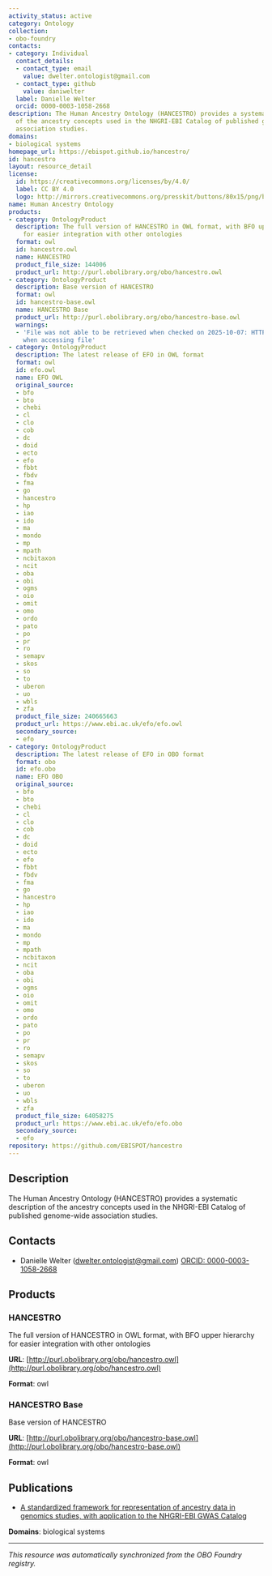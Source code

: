 ```yaml
---
activity_status: active
category: Ontology
collection:
- obo-foundry
contacts:
- category: Individual
  contact_details:
  - contact_type: email
    value: dwelter.ontologist@gmail.com
  - contact_type: github
    value: daniwelter
  label: Danielle Welter
  orcid: 0000-0003-1058-2668
description: The Human Ancestry Ontology (HANCESTRO) provides a systematic description
  of the ancestry concepts used in the NHGRI-EBI Catalog of published genome-wide
  association studies.
domains:
- biological systems
homepage_url: https://ebispot.github.io/hancestro/
id: hancestro
layout: resource_detail
license:
  id: https://creativecommons.org/licenses/by/4.0/
  label: CC BY 4.0
  logo: http://mirrors.creativecommons.org/presskit/buttons/80x15/png/by.png
name: Human Ancestry Ontology
products:
- category: OntologyProduct
  description: The full version of HANCESTRO in OWL format, with BFO upper hierarchy
    for easier integration with other ontologies
  format: owl
  id: hancestro.owl
  name: HANCESTRO
  product_file_size: 144006
  product_url: http://purl.obolibrary.org/obo/hancestro.owl
- category: OntologyProduct
  description: Base version of HANCESTRO
  format: owl
  id: hancestro-base.owl
  name: HANCESTRO Base
  product_url: http://purl.obolibrary.org/obo/hancestro-base.owl
  warnings:
  - 'File was not able to be retrieved when checked on 2025-10-07: HTTP 404 error
    when accessing file'
- category: OntologyProduct
  description: The latest release of EFO in OWL format
  format: owl
  id: efo.owl
  name: EFO OWL
  original_source:
  - bfo
  - bto
  - chebi
  - cl
  - clo
  - cob
  - dc
  - doid
  - ecto
  - efo
  - fbbt
  - fbdv
  - fma
  - go
  - hancestro
  - hp
  - iao
  - ido
  - ma
  - mondo
  - mp
  - mpath
  - ncbitaxon
  - ncit
  - oba
  - obi
  - ogms
  - oio
  - omit
  - omo
  - ordo
  - pato
  - po
  - pr
  - ro
  - semapv
  - skos
  - so
  - to
  - uberon
  - uo
  - wbls
  - zfa
  product_file_size: 240665663
  product_url: https://www.ebi.ac.uk/efo/efo.owl
  secondary_source:
  - efo
- category: OntologyProduct
  description: The latest release of EFO in OBO format
  format: obo
  id: efo.obo
  name: EFO OBO
  original_source:
  - bfo
  - bto
  - chebi
  - cl
  - clo
  - cob
  - dc
  - doid
  - ecto
  - efo
  - fbbt
  - fbdv
  - fma
  - go
  - hancestro
  - hp
  - iao
  - ido
  - ma
  - mondo
  - mp
  - mpath
  - ncbitaxon
  - ncit
  - oba
  - obi
  - ogms
  - oio
  - omit
  - omo
  - ordo
  - pato
  - po
  - pr
  - ro
  - semapv
  - skos
  - so
  - to
  - uberon
  - uo
  - wbls
  - zfa
  product_file_size: 64058275
  product_url: https://www.ebi.ac.uk/efo/efo.obo
  secondary_source:
  - efo
repository: https://github.com/EBISPOT/hancestro
---
```

## Description

The Human Ancestry Ontology (HANCESTRO) provides a systematic description of the ancestry concepts used in the NHGRI-EBI Catalog of published genome-wide association studies.

## Contacts

- Danielle Welter (dwelter.ontologist@gmail.com) [ORCID: 0000-0003-1058-2668](https://orcid.org/0000-0003-1058-2668)

## Products

### HANCESTRO

The full version of HANCESTRO in OWL format, with BFO upper hierarchy for easier integration with other ontologies

**URL**: [http://purl.obolibrary.org/obo/hancestro.owl](http://purl.obolibrary.org/obo/hancestro.owl)

**Format**: owl

### HANCESTRO Base

Base version of HANCESTRO

**URL**: [http://purl.obolibrary.org/obo/hancestro-base.owl](http://purl.obolibrary.org/obo/hancestro-base.owl)

**Format**: owl

## Publications

- [A standardized framework for representation of ancestry data in genomics studies, with application to the NHGRI-EBI GWAS Catalog](https://www.ncbi.nlm.nih.gov/pubmed/29448949)

**Domains**: biological systems

---

*This resource was automatically synchronized from the OBO Foundry registry.*